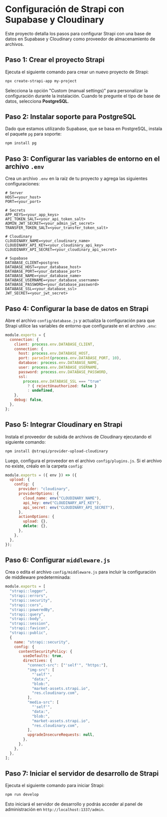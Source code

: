 # Configuración de Strapi con Supabase y Cloudinary

Este proyecto detalla los pasos para configurar Strapi con una base de datos en Supabase y Cloudinary como proveedor de almacenamiento de archivos.

## Paso 1: Crear el proyecto Strapi

Ejecuta el siguiente comando para crear un nuevo proyecto de Strapi:

```bash
npx create-strapi-app my-project
```

Selecciona la opción "Custom (manual settings)" para personalizar la configuración durante la instalación.
Cuando te pregunte el tipo de base de datos, selecciona **PostgreSQL**.

## Paso 2: Instalar soporte para PostgreSQL

Dado que estamos utilizando Supabase, que se basa en PostgreSQL, instala el paquete `pg` para soporte:

```bash
npm install pg
```

## Paso 3: Configurar las variables de entorno en el archivo `.env`

Crea un archivo `.env` en la raíz de tu proyecto y agrega las siguientes configuraciones:

```env
# Server
HOST=<your_host>
PORT=<your_port>

# Secrets
APP_KEYS=<your_app_keys>
API_TOKEN_SALT=<your_api_token_salt>
ADMIN_JWT_SECRET=<your_admin_jwt_secret>
TRANSFER_TOKEN_SALT=<your_transfer_token_salt>

# Cloudinary
CLOUDINARY_NAME=<your_cloudinary_name>
CLOUDINARY_API_KEY=<your_cloudinary_api_key>
CLOUDINARY_API_SECRET=<your_cloudinary_api_secret>

# Supabase
DATABASE_CLIENT=postgres
DATABASE_HOST=<your_database_host>
DATABASE_PORT=<your_database_port>
DATABASE_NAME=<your_database_name>
DATABASE_USERNAME=<your_database_username>
DATABASE_PASSWORD=<your_database_password>
DATABASE_SSL=<your_database_ssl>
JWT_SECRET=<your_jwt_secret>
```

## Paso 4: Configurar la base de datos en Strapi

Abre el archivo `config/database.js` y actualiza la configuración para que Strapi utilice las variables de entorno que configuraste en el archivo `.env`:

```javascript
module.exports = {
  connection: {
    client: process.env.DATABASE_CLIENT,
    connection: {
      host: process.env.DATABASE_HOST,
      port: parseInt(process.env.DATABASE_PORT, 10),
      database: process.env.DATABASE_NAME,
      user: process.env.DATABASE_USERNAME,
      password: process.env.DATABASE_PASSWORD,
      ssl:
        process.env.DATABASE_SSL === "true"
          ? { rejectUnauthorized: false }
          : undefined,
    },
    debug: false,
  },
};
```

## Paso 5: Integrar Cloudinary en Strapi

Instala el proveedor de subida de archivos de Cloudinary ejecutando el siguiente comando:

```bash
npm install @strapi/provider-upload-cloudinary
```

Luego, configura el proveedor en el archivo `config/plugins.js`. Si el archivo no existe, créalo en la carpeta `config`:

```javascript
module.exports = ({ env }) => ({
  upload: {
    config: {
      provider: "cloudinary",
      providerOptions: {
        cloud_name: env("CLOUDINARY_NAME"),
        api_key: env("CLOUDINARY_API_KEY"),
        api_secret: env("CLOUDINARY_API_SECRET"),
      },
      actionOptions: {
        upload: {},
        delete: {},
      },
    },
  },
});
```

## Paso 6: Configurar `middleware.js`

Crea o edita el archivo `config/middleware.js` para incluir la configuración de middleware predeterminada:

```javascript
module.exports = [
  "strapi::logger",
  "strapi::errors",
  "strapi::security",
  "strapi::cors",
  "strapi::poweredBy",
  "strapi::query",
  "strapi::body",
  "strapi::session",
  "strapi::favicon",
  "strapi::public",
  {
    name: "strapi::security",
    config: {
      contentSecurityPolicy: {
        useDefaults: true,
        directives: {
          "connect-src": ["'self'", "https:"],
          "img-src": [
            "'self'",
            "data:",
            "blob:",
            "market-assets.strapi.io",
            "res.cloudinary.com",
          ],
          "media-src": [
            "'self'",
            "data:",
            "blob:",
            "market-assets.strapi.io",
            "res.cloudinary.com",
          ],
          upgradeInsecureRequests: null,
        },
      },
    },
  },
];
```

## Paso 7: Iniciar el servidor de desarrollo de Strapi

Ejecuta el siguiente comando para iniciar Strapi:

```bash
npm run develop
```

Esto iniciará el servidor de desarrollo y podrás acceder al panel de administración en `http://localhost:1337/admin`.
